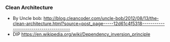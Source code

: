### Clean Architecture

- By Uncle bob: http://blog.cleancoder.com/uncle-bob/2012/08/13/the-clean-architecture.html?source=post_page-----12d61c4f5318---------------------------------------
- DIP https://en.wikipedia.org/wiki/Dependency_inversion_principle
